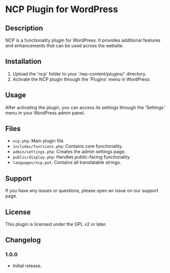 # NCP Plugin for WordPress

## Description

NCP is a functionality plugin for WordPress. It provides additional features and enhancements that can be used across the website.

## Installation

1. Upload the 'ncp' folder to your '/wp-content/plugins/' directory.
2. Activate the NCP plugin through the 'Plugins' menu in WordPress.

## Usage

After activating the plugin, you can access its settings through the 'Settings' menu in your WordPress admin panel.

## Files

- `ncp.php`: Main plugin file.
- `includes/functions.php`: Contains core functionality.
- `admin/settings.php`: Creates the admin settings page.
- `public/display.php`: Handles public-facing functionality.
- `languages/ncp.pot`: Contains all translatable strings.

## Support

If you have any issues or questions, please open an issue on our support page.

## License

This plugin is licensed under the GPL v2 or later.

## Changelog

### 1.0.0
- Initial release.